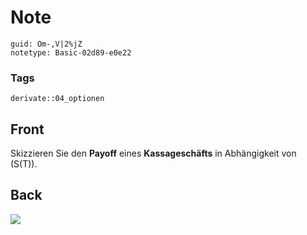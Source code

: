 # Note
```
guid: Om-,V|2%jZ
notetype: Basic-02d89-e0e22
```

### Tags
```
derivate::04_optionen
```

## Front
Skizzieren Sie den <b>Payoff</b> eines <b>Kassageschäfts</b> in
Abhängigkeit von \(S(T)\).

## Back
<img src="paste-e8c6601656dfb07a0a5736558f28a5c4e4153a69.jpg">
